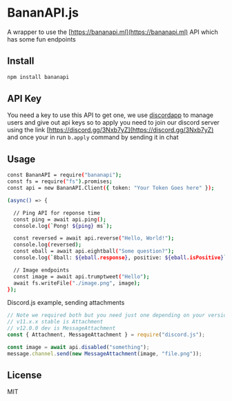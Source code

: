 # BananAPI.js
A wrapper to use the [https://bananapi.ml](https://bananapi.ml) API which has some fun endpoints

## Install
```sh
npm install bananapi
```

## API Key
You need a key to use this API to get one, we use [discordapp](https://discordapp.com) to manage users and give out api keys so to apply you need to join our discord server using the link [https://discord.gg/3Nxb7yZ](https://discord.gg/3Nxb7yZ) and once your in run `b.apply` command by sending it in chat

## Usage
```sh
const BananAPI = require("bananapi");
const fs = require("fs").promises;
const api = new BananAPI.Client({ token: "Your Token Goes here" });

(async() => {

  // Ping API for reponse time
  const ping = await api.ping();
  console.log(`Pong! ${ping} ms`);

  const reversed = await api.reverse("Hello, World!");
  console.log(reversed);
  const eball = await api.eightball("Some question?");
  console.log(`8ball: ${eball.response}, positive: ${eball.isPositive}`);

  // Image endpoints
  const image = await api.trumptweet("Hello");
  await fs.writeFile("./image.png", image);
});
```

Discord.js example, sending attachments

```js
// Note we required both but you need just one depending on your version
// v11.x.x stable is Attachment
// v12.0.0 dev is MessageAttachment
const { Attachment, MessageAttachment } = require("discord.js");

const image = await api.disabled("something");
message.channel.send(new MessageAttachment(image, "file.png"));
```

## License
MIT
